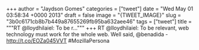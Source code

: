 
+++
author = "Jaydson Gomes"
categories = ["tweet"]
date = "Wed May 01 03:58:34 +0000 2013"
draft = false
image = "{TWEET_IMAGE}"
slug = "3b0c6171cb8b7b449a87655269fb95ba632aee46"
tags = ["tweet"]
title = """RT @lloydhilaiel: To be r..."""
+++
RT @lloydhilaiel: To be relevant, web technology must work for the whole web.  Well said, @benadida - http://t.co/EOZa045VVT #MozillaPersona
